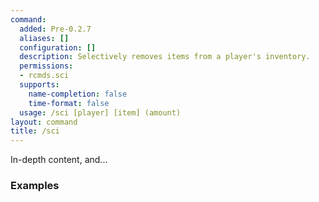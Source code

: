 ```yaml
---
command:
  added: Pre-0.2.7
  aliases: []
  configuration: []
  description: Selectively removes items from a player's inventory.
  permissions:
  - rcmds.sci
  supports:
    name-completion: false
    time-format: false
  usage: /sci [player] [item] (amount)
layout: command
title: /sci
---
```


In-depth content, and...

### Examples



